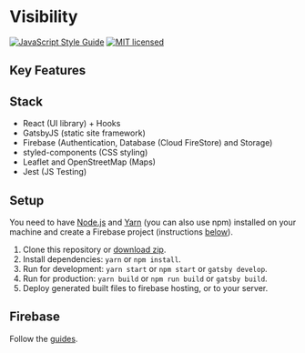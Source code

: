 # Visibility

[![JavaScript Style Guide](https://img.shields.io/badge/code_style-standard-brightgreen.svg)](https://standardjs.com)
[![MIT licensed](https://img.shields.io/badge/license-MIT-blue.svg)](https://github.com/spidergon/visibility/blob/master/LICENSE)

## Key Features

## Stack

- React (UI library) + Hooks
- GatsbyJS (static site framework)
- Firebase (Authentication, Database (Cloud FireStore) and Storage) 
- styled-components (CSS styling)
- Leaflet and OpenStreetMap (Maps)
- Jest (JS Testing)

## Setup

You need to have [Node.js](https://nodejs.org/) and [Yarn](https://yarnpkg.com/en/docs/getting-started) (you can also use npm) installed on your machine and create a Firebase project (instructions [below](#firebase)).

1. Clone this repository or [download zip](https://github.com/spidergon/visibility/archive/master.zip).
3. Install dependencies: `yarn` or `npm install`.
5. Run for development: `yarn start` or `npm start` or `gatsby develop`.
6. Run for production: `yarn build` or `npm run build` or `gatsby build`.
7. Deploy generated built files to firebase hosting, or to your server.

## Firebase

Follow the [guides](https://firebase.google.com/docs/web/setup).
